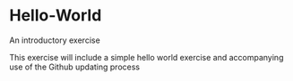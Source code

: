 # Hello-World
An introductory exercise

This exercise will include a simple hello world exercise and accompanying use of the Github updating process
